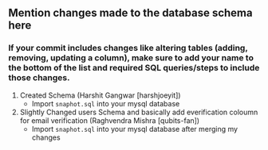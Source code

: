 ## Mention changes made to the database schema here 
### If your commit includes changes like altering tables (adding, removing, updating a column), make sure to add your name to the bottom of the list and required SQL queries/steps to include those changes.

1. Created Schema (Harshit Gangwar [harshjoeyit])
    - Import `snaphot.sql` into your mysql database
2. Slightly Changed users Schema and basically add everification coloumn for email verification (Raghvendra Mishra [qubits-fan])
    - Import `snaphot.sql` into your mysql database after merging my changes       
